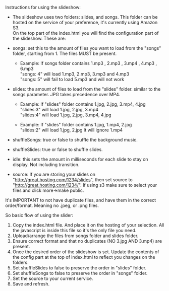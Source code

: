 Instructions for using the slideshow:

* The slideshow uses two folders: slides, and songs. This folder can be hosted on the service of your preference, it's currently using Amazon S3.  
On the top part of the index.html you will find the configuration part of the slideshow. These are:

 * songs: set this to the amount of files you want to load from the "songs" folder, starting from 1. The files MUST be present.

    * Example: If songs folder contains 1.mp3 , 2.mp3 , 3.mp4 , 4.mp3 , 6.mp3  
    "songs: 4" will load 1.mp3, 2.mp3, 3.mp3 and 4.mp3  
    "songs: 5" will fail to load 5.mp3 and will not work  

 * slides: the amount of files to load from the "slides" folder. similar to the songs parameter. JPG takes precedence over MP4.

    * Example: If "slides" folder contains 1.jpg, 2.jpg, 3.mp4, 4.jpg  
    "slides:3" will load 1.jpg, 2.jpg, 3.mp4  
    "slides:4" will load 1.jpg, 2.jpg, 3.mp4, 4.jpg  

    * Example: If "slides" folder contains 1.jpg, 1.mp4, 2.jpg  
    "slides:2" will load 1.jpg, 2.jpg It will ignore 1.mp4  

 * shuffleSongs: true or false to shuffle the background music.

 * shuffleSlides: true or false to shuffle slides.

 * idle: this sets the amount in milliseconds for each slide to stay on display. Not including transition.

 * source: If you are storing your slides on "http://great.hosting.com/1234/slides", then set source to "http://great.hosting.com/1234/". If using s3 make sure to select your files and click more->make public.

It's IMPORTANT to not have duplicate files, and have them in the correct order/format. Meaning no .jpeg, or .png files.



So basic flow of using the slider:

1. Copy the index.html file. And place it on the hosting of your selection. All the javascript is inside this file so it's the only file you need.
2. Upload/arrange the files from songs folder and slides folder.
3. Ensure correct format and that no duplicates (NO 3.jpg AND 3.mp4) are present.
4. Once the desired order of the slideshow is set. Update the contents of the config part at the top of index.html to reflect you changes on the folders.
5. Set shuffleSlides to false to preserve the order in "slides" folder.
6. Set shuffleSongs to false to preserve the order in "songs" folder.
7. Set the source to your current service.
8. Save and refresh.